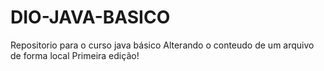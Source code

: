 # DIO-JAVA-BASICO
Repositorio para o curso java básico
Alterando o conteudo de um arquivo de forma local
Primeira edição!